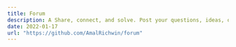```yaml
---
title: Forum
description: A Share, connect, and solve. Post your questions, ideas, or problems and spark engaging conversations with a supportive community..
date: 2022-01-17
url: "https://github.com/AmalRichwin/forum"
---
```

